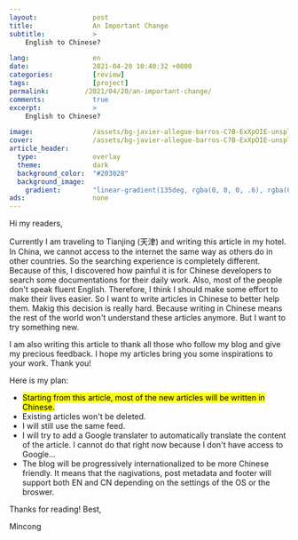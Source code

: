```yaml
---
layout:              post
title:               An Important Change
subtitle:            >
    English to Chinese?

lang:                en
date:                2021-04-20 10:40:32 +0800
categories:          [review]
tags:                [project]
permalink:         /2021/04/20/an-important-change/
comments:            true
excerpt:             >
    English to Chinese?

image:               /assets/bg-javier-allegue-barros-C7B-ExXpOIE-unsplash.jpg
cover:               /assets/bg-javier-allegue-barros-C7B-ExXpOIE-unsplash.jpg
article_header:
  type:              overlay
  theme:             dark
  background_color:  "#203028"
  background_image:
    gradient:        "linear-gradient(135deg, rgba(0, 0, 0, .6), rgba(0, 0, 0, .4))"
ads:                 none
---
```


Hi my readers,

Currently I am traveling to Tianjing (天津) and writing this article in my hotel. In
China, we cannot access to the internet the same way as others do in other
countries. So the searching experience is completely different. Because of this,
I discovered how painful it is for Chinese developers to search some
documentations for their daily work. Also, most of the people don't speak fluent
English. Therefore, I think I should make some effort to make their lives easier.
So I want to write articles in Chinese to better help them.
Makig this decision is really hard. Because writing in Chinese means the rest of
the world won't understand these articles anymore. But I want to try something
new.

I am also writing this article to thank all those who follow my blog and give my precious
feedback. I hope my articles bring you some inspirations to your work. Thank
you!

Here is my plan:

* <mark>Starting from this article, most of the new articles will be written in
  Chinese.</mark>
* Existing articles won't be deleted.
* I will still use the same feed.
* I will try to add a Google translater to automatically translate the content of the
  article. I cannot do that right now because I don't have access to Google...
* The blog will be progressively internationalized to be more Chinese friendly.
  It means that the nagivations, post metadata and footer will support both EN
  and CN depending on the settings of the OS or the broswer.

Thanks for reading! Best,

Mincong
